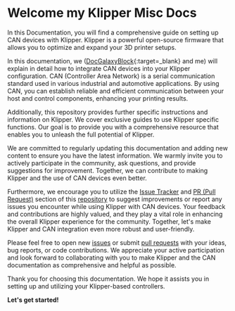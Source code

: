 # Welcome my Klipper Misc Docs

In this Documentation, you will find a comprehensive guide on setting up CAN devices with Klipper. Klipper is a powerful
open-source firmware that allows you to optimize and expand your 3D printer setups.

In this documentation, we ([DocGalaxyBlock](https://github.com/docgalaxyblock){:target=_blank} and me) will explain in
detail how to integrate CAN devices into your Klipper configuration. CAN (Controller Area Network) is a serial
communication standard used in various industrial and automotive applications. By using CAN, you can establish reliable
and efficient communication between your host and control components, enhancing your printing results.

Additionally, this repository provides further specific instructions and information on Klipper. We cover exclusive
guides to use Klipper specific functions. Our goal is to provide you with a comprehensive resource that enables you to
unleash the full potential of Klipper.

We are committed to regularly updating this documentation and adding new content to ensure you have the latest
information. We warmly invite you to actively participate in the community, ask questions, and provide suggestions for
improvement. Together, we can contribute to making Klipper and the use of CAN devices even better.

Furthermore, we encourage you to utilize the [Issue Tracker](https://github.com/meteyou/docs/issues) and
[PR (Pull Request)](https://github.com/meteyou/docs/pulls) section of this [repository](https://github.com/meteyou/docs)
to suggest improvements or report any issues you encounter while using Klipper with CAN devices. Your feedback and
contributions are highly valued, and they play a vital role in enhancing the overall Klipper experience for the
community. Together, let's make Klipper and CAN integration even more robust and user-friendly.

Please feel free to open new [issues](https://github.com/meteyou/docs/issues) or submit
[pull requests](https://github.com/meteyou/docs/pulls) with your ideas, bug reports, or code contributions. We
appreciate your active participation and look forward to collaborating with you to make Klipper and the CAN
documentation as comprehensive and helpful as possible.

Thank you for choosing this documentation. We hope it assists you in setting up and utilizing your Klipper-based
controllers.

**Let's get started!**